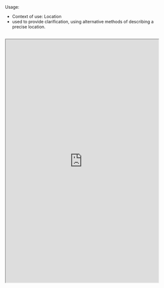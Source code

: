 Usage:
- Context of use: Location
- used to provide clarification, using alternative methods of describing a precise location.

<br>


<iframe src="https://simplifier.net/guide/nhs-england-implementation-guide-stu1/home/profiles-and-extensions/all-extensions/extension-england-locationextension.page.md?version=current" height="800px" width="100%"></iframe>